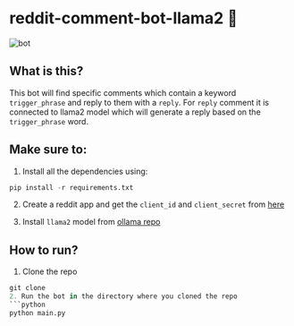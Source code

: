 # reddit-comment-bot-llama2 🦙

![bot](https://miro.medium.com/v2/resize:fit:1400/1*_tFFL4D1331iE_L8J9Oh1A.jpeg)

## What is this?
This bot will find specific comments which contain a keyword `trigger_phrase` and reply to them with a `reply`. For `reply` comment it is connected to llama2 model which will generate a reply based on the `trigger_phrase` word. 

## Make sure to:
1. Install all the dependencies using:
```python
pip install -r requirements.txt
```
2. Create a reddit app and get the `client_id` and `client_secret` from [here](https://www.reddit.com/prefs/apps/)

3. Install `llama2` model from [ollama repo](https://github.com/jmorganca/ollama)


## How to run?
1. Clone the repo
```python
git clone
2. Run the bot in the directory where you cloned the repo
```python
python main.py
```
